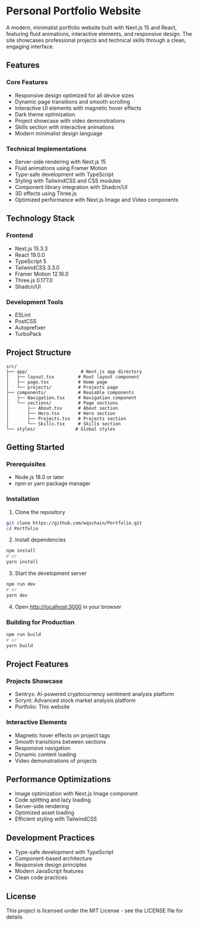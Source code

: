 # Personal Portfolio Website

A modern, minimalist portfolio website built with Next.js 15 and React, featuring fluid animations, interactive elements, and responsive design. The site showcases professional projects and technical skills through a clean, engaging interface.

## Features

### Core Features
- Responsive design optimized for all device sizes
- Dynamic page transitions and smooth scrolling
- Interactive UI elements with magnetic hover effects
- Dark theme optimization
- Project showcase with video demonstrations
- Skills section with interactive animations
- Modern minimalist design language

### Technical Implementations
- Server-side rendering with Next.js 15
- Fluid animations using Framer Motion
- Type-safe development with TypeScript
- Styling with TailwindCSS and CSS modules
- Component library integration with Shadcn/UI
- 3D effects using Three.js
- Optimized performance with Next.js Image and Video components

## Technology Stack

### Frontend
- Next.js 15.3.3
- React 19.0.0
- TypeScript 5
- TailwindCSS 3.3.0
- Framer Motion 12.16.0
- Three.js 0.177.0
- Shadcn/UI

### Development Tools
- ESLint
- PostCSS
- Autoprefixer
- TurboPack

## Project Structure

```
src/
├── app/                    # Next.js app directory
│   ├── layout.tsx         # Root layout component
│   ├── page.tsx           # Home page
│   └── projects/          # Projects page
├── components/            # Reusable components
│   ├── Navigation.tsx     # Navigation component
│   └── sections/          # Page sections
│       ├── About.tsx      # About section
│       ├── Hero.tsx       # Hero section
│       ├── Projects.tsx   # Projects section
│       └── Skills.tsx     # Skills section
└── styles/               # Global styles
```

## Getting Started

### Prerequisites
- Node.js 18.0 or later
- npm or yarn package manager

### Installation

1. Clone the repository
```bash
git clone https://github.com/wqschain/Portfolio.git
cd Portfolio
```

2. Install dependencies
```bash
npm install
# or
yarn install
```

3. Start the development server
```bash
npm run dev
# or
yarn dev
```

4. Open [http://localhost:3000](http://localhost:3000) in your browser

### Building for Production

```bash
npm run build
# or
yarn build
```

## Project Features

### Projects Showcase
- Sentryx: AI-powered cryptocurrency sentiment analysis platform
- Scrynt: Advanced stock market analysis platform
- Portfolio: This website

### Interactive Elements
- Magnetic hover effects on project tags
- Smooth transitions between sections
- Responsive navigation
- Dynamic content loading
- Video demonstrations of projects

## Performance Optimizations

- Image optimization with Next.js Image component
- Code splitting and lazy loading
- Server-side rendering
- Optimized asset loading
- Efficient styling with TailwindCSS

## Development Practices

- Type-safe development with TypeScript
- Component-based architecture
- Responsive design principles
- Modern JavaScript features
- Clean code practices

## License

This project is licensed under the MIT License - see the LICENSE file for details
